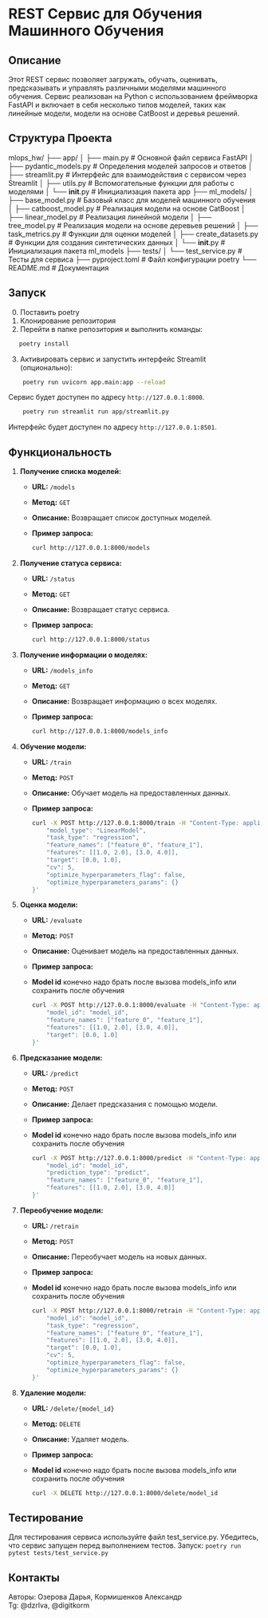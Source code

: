 # REST Сервис для Обучения Машинного Обучения

## Описание

Этот REST сервис позволяет загружать, обучать, оценивать, предсказывать и управлять различными моделями машинного обучения. Сервис реализован на Python с использованием фреймворка FastAPI и включает в себя несколько типов моделей, таких как линейные модели, модели на основе CatBoost и деревья решений.

## Структура Проекта
mlops_hw/
├── app/
│   ├── main.py                # Основной файл сервиса FastAPI
│   ├── pydantic_models.py     # Определения моделей запросов и ответов
│   ├── streamlit.py           # Интерфейс для взаимодействия с сервисом через Streamlit
│   ├── utils.py               # Вспомогательные функции для работы с моделями
│   └── __init__.py            # Инициализация пакета app
├── ml_models/
│   ├── base_model.py          # Базовый класс для моделей машинного обучения
│   ├── catboost_model.py      # Реализация модели на основе CatBoost
│   ├── linear_model.py        # Реализация линейной модели
│   ├── tree_model.py          # Реализация модели на основе деревьев решений
│   ├── task_metrics.py        # Функции для оценки моделей
│   ├── create_datasets.py     # Функции для создания синтетических данных
│   └── __init__.py            # Инициализация пакета ml_models
├── tests/
│   └── test_service.py        # Тесты для сервиса
├── pyproject.toml             # Файл конфигурации poetry
└── README.md                  # Документация

## Запуск
0. Поставить poetry
1. Клонирование репозитория
2. Перейти в папке репозитория и выполнить команды: 
 ```bash
    poetry install
```
3. Активировать сервис и запустить интерфейс Streamlit (опционально):
```bash
    poetry run uvicorn app.main:app --reload
```
Сервис будет доступен по адресу `http://127.0.0.1:8000`.
```bash
    poetry run streamlit run app/streamlit.py
```

Интерфейс будет доступен по адресу `http://127.0.0.1:8501`.

## Функциональность

1. **Получение списка моделей:**

    - **URL:** `/models`
    - **Метод:** `GET`
    - **Описание:** Возвращает список доступных моделей.
    - **Пример запроса:**

        ```bash
        curl http://127.0.0.1:8000/models
        ```

2. **Получение статуса сервиса:**

    - **URL:** `/status`
    - **Метод:** `GET`
    - **Описание:** Возвращает статус сервиса.
    - **Пример запроса:**

        ```bash
        curl http://127.0.0.1:8000/status
        ```

3. **Получение информации о моделях:**

    - **URL:** `/models_info`
    - **Метод:** `GET`
    - **Описание:** Возвращает информацию о всех моделях.
    - **Пример запроса:**

        ```bash
        curl http://127.0.0.1:8000/models_info
        ```

4. **Обучение модели:**

    - **URL:** `/train`
    - **Метод:** `POST`
    - **Описание:** Обучает модель на предоставленных данных.
    - **Пример запроса:**

        ```bash
        curl -X POST http://127.0.0.1:8000/train -H "Content-Type: application/json" -d '{
            "model_type": "LinearModel",
            "task_type": "regression",
            "feature_names": ["feature_0", "feature_1"],
            "features": [[1.0, 2.0], [3.0, 4.0]],
            "target": [0.0, 1.0],
            "cv": 5,
            "optimize_hyperparameters_flag": false,
            "optimize_hyperparameters_params": {}
        }'
        ```

5. **Оценка модели:**

    - **URL:** `/evaluate`
    - **Метод:** `POST`
    - **Описание:** Оценивает модель на предоставленных данных.
    - **Пример запроса:**
    - **Model id** конечно надо брать после вызова models_info или сохранить после обучения

        ```bash
        curl -X POST http://127.0.0.1:8000/evaluate -H "Content-Type: application/json" -d '{
            "model_id": "model_id",
            "feature_names": ["feature_0", "feature_1"],
            "features": [[1.0, 2.0], [3.0, 4.0]],
            "target": [0.0, 1.0]
        }'
        ```

6. **Предсказание модели:**

    - **URL:** `/predict`
    - **Метод:** `POST`
    - **Описание:** Делает предсказания с помощью модели.
    - **Пример запроса:**
    - **Model id** конечно надо брать после вызова models_info или сохранить после обучения

        ```bash
        curl -X POST http://127.0.0.1:8000/predict -H "Content-Type: application/json" -d '{
            "model_id": "model_id",
            "prediction_type": "predict",
            "feature_names": ["feature_0", "feature_1"],
            "features": [[1.0, 2.0], [3.0, 4.0]]
        }'
        ```

7. **Переобучение модели:**

    - **URL:** `/retrain`
    - **Метод:** `POST`
    - **Описание:** Переобучает модель на новых данных.
    - **Пример запроса:**
    - **Model id** конечно надо брать после вызова models_info или сохранить после обучения

        ```bash
        curl -X POST http://127.0.0.1:8000/retrain -H "Content-Type: application/json" -d '{
            "model_id": "model_id",
            "task_type": "regression",
            "feature_names": ["feature_0", "feature_1"],
            "features": [[1.0, 2.0], [3.0, 4.0]],
            "target": [0.0, 1.0],
            "cv": 5,
            "optimize_hyperparameters_flag": false,
            "optimize_hyperparameters_params": {}
        }'
        ```

8. **Удаление модели:**

    - **URL:** `/delete/{model_id}`
    - **Метод:** `DELETE`
    - **Описание:** Удаляет модель.
    - **Пример запроса:**
    - **Model id** конечно надо брать после вызова models_info или сохранить после обучения

        ```bash
        curl -X DELETE http://127.0.0.1:8000/delete/model_id
        ```
## Тестирование
Для тестирования сервиса используйте файл test_service.py. Убедитесь, что сервис запущен перед выполнением тестов. Запуск: ```poetry run pytest tests/test_service.py```

## Контакты
Авторы: Озерова Дарья, Кормишенков Александр  
Tg: @dzrlva, @digitkorm
